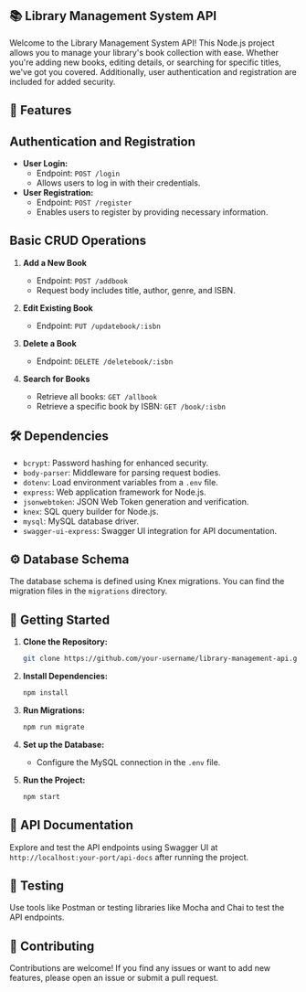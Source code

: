 
## 📚 Library Management System API

Welcome to the Library Management System API! This Node.js project allows you to manage your library's book collection with ease. Whether you're adding new books, editing details, or searching for specific titles, we've got you covered. Additionally, user authentication and registration are included for added security.

## 🚀 Features

## Authentication and Registration

- **User Login:**
  - Endpoint: `POST /login`
  - Allows users to log in with their credentials.
- **User Registration:**
  - Endpoint: `POST /register`
  - Enables users to register by providing necessary information.

## Basic CRUD Operations

1. **Add a New Book**
   - Endpoint: `POST /addbook`
   - Request body includes title, author, genre, and ISBN.

2. **Edit Existing Book**
   - Endpoint: `PUT /updatebook/:isbn`

3. **Delete a Book**
   - Endpoint: `DELETE /deletebook/:isbn`

4. **Search for Books**
   - Retrieve all books: `GET /allbook`
   - Retrieve a specific book by ISBN: `GET /book/:isbn`

## 🛠️ Dependencies

- `bcrypt`: Password hashing for enhanced security.
- `body-parser`: Middleware for parsing request bodies.
- `dotenv`: Load environment variables from a `.env` file.
- `express`: Web application framework for Node.js.
- `jsonwebtoken`: JSON Web Token generation and verification.
- `knex`: SQL query builder for Node.js.
- `mysql`: MySQL database driver.
- `swagger-ui-express`: Swagger UI integration for API documentation.

## ⚙️ Database Schema

The database schema is defined using Knex migrations. You can find the migration files in the `migrations` directory.

## 🚦 Getting Started

1. **Clone the Repository:**
   ```bash
   git clone https://github.com/your-username/library-management-api.git](https://github.com/devsathwara/rest-api-library.git
   ```

2. **Install Dependencies:**
   ```bash
   npm install
   ```

3. **Run Migrations:**
   ```bash
   npm run migrate
   ```

4. **Set up the Database:**
   - Configure the MySQL connection in the `.env` file.

5. **Run the Project:**
   ```bash
   npm start
   ```

## 📖 API Documentation

Explore and test the API endpoints using Swagger UI at `http://localhost:your-port/api-docs` after running the project.

## 🧪 Testing

Use tools like Postman or testing libraries like Mocha and Chai to test the API endpoints.

## 🤝 Contributing

Contributions are welcome! If you find any issues or want to add new features, please open an issue or submit a pull request.

